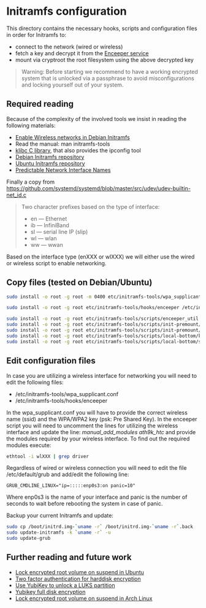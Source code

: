 # Initramfs configuration

This directory contains the necessary hooks, scripts and configuration files in order for Initramfs to:
- connect to the network (wired or wireless)
- fetch a key and decrypt it from the [Enceeper service](https://www.enceeper.com/)
- mount via cryptroot the root filesystem using the above decrypted key

> Warning: Before starting we recommend to have a working encrypted system that is unlocked via a passphrase to avoid misconfigurations and locking yourself out of your system.

## Required reading

Because of the complexity of the involved tools we insist in reading the following materials:

- [Enable Wireless networks in Debian Initramfs](http://www.marcfargas.com/posts/enable-wireless-debian-initramfs/)
- Read the manual: man initramfs-tools
- [klibc C library](https://git.kernel.org/pub/scm/libs/klibc/klibc.git/), that also provides the ipconfig tool
- [Debian Initramfs repository](https://salsa.debian.org/kernel-team/initramfs-tools/)
- [Ubuntu Initramfs repository](https://git.launchpad.net/ubuntu/+source/initramfs-tools)
- [Predictable Network Interface Names](http://www.freedesktop.org/wiki/Software/systemd/PredictableNetworkInterfaceNames)

Finally a copy from https://github.com/systemd/systemd/blob/master/src/udev/udev-builtin-net_id.c

> Two character prefixes based on the type of interface:
> * en — Ethernet
> * ib — InfiniBand
> * sl — serial line IP (slip)
> * wl — wlan
> * ww — wwan

Based on the interface type (enXXX or wlXXX) we will either use the wired or wireless script to enable networking.

## Copy files (tested on Debian/Ubuntu)

```bash
sudo install -o root -g root -m 0400 etc/initramfs-tools/wpa_supplicant.conf /etc/initramfs-tools/wpa_supplicant.conf

sudo install -o root -g root etc/initramfs-tools/hooks/enceeper /etc/initramfs-tools/hooks/enceeper

sudo install -o root -g root etc/initramfs-tools/scripts/enceeper_util /etc/initramfs-tools/scripts/enceeper_util
sudo install -o root -g root etc/initramfs-tools/scripts/init-premount/wired_networking /etc/initramfs-tools/scripts/init-premount/wired_networking
sudo install -o root -g root etc/initramfs-tools/scripts/init-premount/wireless_networking /etc/initramfs-tools/scripts/init-premount/wireless_networking
sudo install -o root -g root etc/initramfs-tools/scripts/local-bottom/kill_wireless /etc/initramfs-tools/scripts/local-bottom/kill_wireless
sudo install -o root -g root etc/initramfs-tools/scripts/local-bottom/shred_cache /etc/initramfs-tools/scripts/local-bottom/shred_cache
```

## Edit configuration files

In case you are utilizing a wireless interface for networking you will need to edit the following files:

- /etc/initramfs-tools/wpa_supplicant.conf
- /etc/initramfs-tools/hooks/enceeper

In the wpa_supplicant.conf you will have to provide the correct wireless name (ssid) and the WPA/WPA2 key (psk: Pre Shared Key). In the enceeper script you will need to uncomment the lines for utilizing the wireless interface and update the line: *manual_add_modules ath9k_htc* and provide the modules required by your wireless interface. To find out the required modules execute:

```bash
ethtool -i wlXXX | grep driver
```

Regardless of wired or wireless connection you will need to edit the file /etc/default/grub and add/edit the following line:

```
GRUB_CMDLINE_LINUX="ip=:::::enp0s3:on panic=10"
```

Where enp0s3 is the name of your interface and panic is the number of seconds to wait before rebooting the system in case of panic.

Backup your current Initramfs and update:

```bash
sudo cp /boot/initrd.img-`uname -r` /boot/initrd.img-`uname -r`.back
sudo update-initramfs -k `uname -r` -u
sudo update-grub
```

## Further reading and future work

- [Lock encrypted root volume on suspend in Ubuntu](https://github.com/zhongfu/ubuntu-luks-suspend)
- [Two factor authentication for harddisk encryption](https://github.com/cornelinux/yubikey-luks)
- [Use YubiKey to unlock a LUKS partition](https://github.com/agherzan/yubikey-full-disk-encryption)
- [Yubikey full disk encryption](https://github.com/tfheen/ykfde/)
- [Lock encrypted root volume on suspend in Arch Linux](https://github.com/vianney/arch-luks-suspend)
